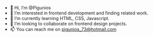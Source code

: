 - 👋 Hi, I’m @Pigunios
- 👀 I’m interested in frontend development and finding related work.
- 🌱 I’m currently learning HTML, CSS, Javascript.
- 💞️ I’m looking to collaborate on frontend design projects.
- 📫 You can reach me on pigunios_73@hotmail.com

<!---
Pigunios/Pigunios is a ✨ special ✨ repository because its `README.md` (this file) appears on your GitHub profile.
You can click the Preview link to take a look at your changes.
--->

